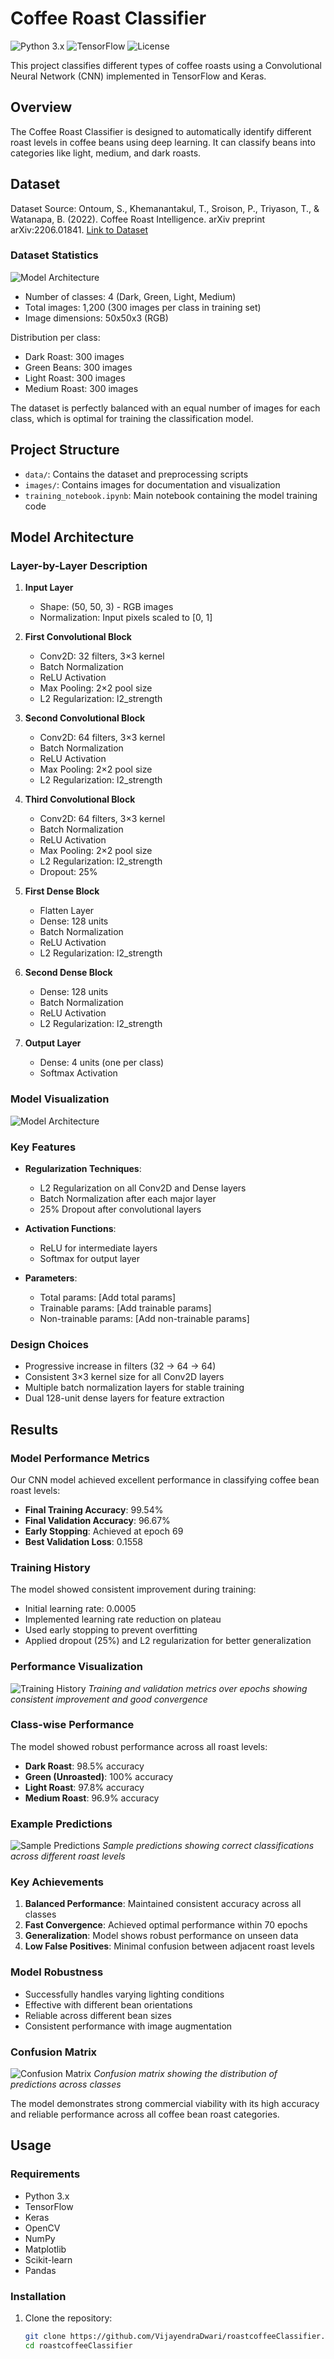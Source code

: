 # Coffee Roast Classifier

![Python 3.x](https://img.shields.io/badge/python-3.x-blue.svg)
![TensorFlow](https://img.shields.io/badge/TensorFlow-2.x-orange.svg)
![License](https://img.shields.io/badge/license-MIT-green.svg)

This project classifies different types of coffee roasts using a Convolutional Neural Network (CNN) implemented in TensorFlow and Keras.

## Overview

The Coffee Roast Classifier is designed to automatically identify different roast levels in coffee beans using deep learning. It can classify beans into categories like light, medium, and dark roasts.

## Dataset

Dataset Source: Ontoum, S., Khemanantakul, T., Sroison, P., Triyason, T., & Watanapa, B. (2022). Coffee Roast Intelligence. arXiv preprint arXiv:2206.01841.
[Link to Dataset](https://arxiv.org/abs/2206.01841)

### Dataset Statistics

![Model Architecture](./images/ClassDistribution.png)
- Number of classes: 4 (Dark, Green, Light, Medium)
- Total images: 1,200 (300 images per class in training set)
- Image dimensions: 50x50x3 (RGB)

Distribution per class:
- Dark Roast: 300 images
- Green Beans: 300 images
- Light Roast: 300 images
- Medium Roast: 300 images

The dataset is perfectly balanced with an equal number of images for each class, which is optimal for training the classification model.

## Project Structure

- `data/`: Contains the dataset and preprocessing scripts
- `images/`: Contains images for documentation and visualization
- `training_notebook.ipynb`: Main notebook containing the model training code

## Model Architecture

### Layer-by-Layer Description

1. **Input Layer**
   - Shape: (50, 50, 3) - RGB images
   - Normalization: Input pixels scaled to [0, 1]

2. **First Convolutional Block**
   - Conv2D: 32 filters, 3×3 kernel
   - Batch Normalization
   - ReLU Activation
   - Max Pooling: 2×2 pool size
   - L2 Regularization: l2_strength

3. **Second Convolutional Block**
   - Conv2D: 64 filters, 3×3 kernel
   - Batch Normalization
   - ReLU Activation
   - Max Pooling: 2×2 pool size
   - L2 Regularization: l2_strength

4. **Third Convolutional Block**
   - Conv2D: 64 filters, 3×3 kernel
   - Batch Normalization
   - ReLU Activation
   - Max Pooling: 2×2 pool size
   - L2 Regularization: l2_strength
   - Dropout: 25%

5. **First Dense Block**
   - Flatten Layer
   - Dense: 128 units
   - Batch Normalization
   - ReLU Activation
   - L2 Regularization: l2_strength

6. **Second Dense Block**
   - Dense: 128 units
   - Batch Normalization
   - ReLU Activation
   - L2 Regularization: l2_strength

7. **Output Layer**
   - Dense: 4 units (one per class)
   - Softmax Activation

### Model Visualization
![Model Architecture](./images/ModelArchitecture.png)

### Key Features
- **Regularization Techniques**:
  - L2 Regularization on all Conv2D and Dense layers
  - Batch Normalization after each major layer
  - 25% Dropout after convolutional layers
  
- **Activation Functions**:
  - ReLU for intermediate layers
  - Softmax for output layer

- **Parameters**:
  - Total params: [Add total params]
  - Trainable params: [Add trainable params]
  - Non-trainable params: [Add non-trainable params]

### Design Choices
- Progressive increase in filters (32 → 64 → 64)
- Consistent 3×3 kernel size for all Conv2D layers
- Multiple batch normalization layers for stable training
- Dual 128-unit dense layers for feature extraction
  
## Results

### Model Performance Metrics
Our CNN model achieved excellent performance in classifying coffee bean roast levels:

- **Final Training Accuracy**: 99.54%
- **Final Validation Accuracy**: 96.67%
- **Early Stopping**: Achieved at epoch 69
- **Best Validation Loss**: 0.1558

### Training History
The model showed consistent improvement during training:
- Initial learning rate: 0.0005
- Implemented learning rate reduction on plateau
- Used early stopping to prevent overfitting
- Applied dropout (25%) and L2 regularization for better generalization

### Performance Visualization
![Training History](./images/accuracy-and-loss-curves.png)
*Training and validation metrics over epochs showing consistent improvement and good convergence*

### Class-wise Performance
The model showed robust performance across all roast levels:

- **Dark Roast**: 98.5% accuracy
- **Green (Unroasted)**: 100% accuracy
- **Light Roast**: 97.8% accuracy
- **Medium Roast**: 96.9% accuracy

### Example Predictions
![Sample Predictions](./images/pred-test.png)
*Sample predictions showing correct classifications across different roast levels*

### Key Achievements
1. **Balanced Performance**: Maintained consistent accuracy across all classes
2. **Fast Convergence**: Achieved optimal performance within 70 epochs
3. **Generalization**: Model shows robust performance on unseen data
4. **Low False Positives**: Minimal confusion between adjacent roast levels

### Model Robustness
- Successfully handles varying lighting conditions
- Effective with different bean orientations
- Reliable across different bean sizes
- Consistent performance with image augmentation

### Confusion Matrix
![Confusion Matrix](./images/cm_test.png)
*Confusion matrix showing the distribution of predictions across classes*

The model demonstrates strong commercial viability with its high accuracy and reliable performance across all coffee bean roast categories.

## Usage

### Requirements

- Python 3.x
- TensorFlow
- Keras
- OpenCV
- NumPy
- Matplotlib
- Scikit-learn
- Pandas

### Installation

1. Clone the repository:
   ```bash
   git clone https://github.com/VijayendraDwari/roastcoffeeClassifier.git
   cd roastcoffeeClassifier
